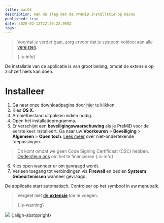 ```yaml
---
title: macOS
description: Aan de slag met de PreMiD installatie op macOS
published: true
date: 2020-02-12T22:20:22.900Z
tags: 
---
```


> Voordat je verder gaat, zorg ervoor dat je systeem voldoet aan alle [vereisten](/install/requirements). 
> 
> {.is-info}

De installatie van de applicatie is van groot belang, omdat de extensie op zichzelf niets kan doen.

# Installeer
1. Ga naar onze downloadpagina door [hier](https://premid.app/downloads) te klikken.
2. Kies **OS X**.
3. Archiefbestand uitpakken indien nodig.
4. Open het installatieprogramma.
5. Er verschijnt een **beveiligingswaarschuwing** als je PreMiD voor de eerste keer installeert. Ga naar uw **Voorkeuren** > **Beveiliging** > **Algemeen** > **Open toch**. [Lees meer](https://support.apple.com/guide/mac-help/open-a-mac-app-from-an-unidentified-developer-mh40616/mac) over niet-ondertekende toepassingen.
> Dit komt omdat we geen Code Signing Certificaat (CSC) hebben. [Ondersteun ons](https://www.patreon.com/Timeraa) om het te financieren.{.is-info}
6. Kies open wanneer er om gevraagd wordt.
7. Verleen toegang tot verbindingen via **Firewall** en bedien **Systeem Gebeurtenissen** wanneer gevraagd.

De applicatie start automatisch. Controleer op het symbool in uw menubalk.

> Vergeet niet [de **extensie**](/install) toe te voegen. 
> 
> {.is-warning}

![](https://img.icons8.com/color/2x/mac-logo.png) {.align-abstopright}